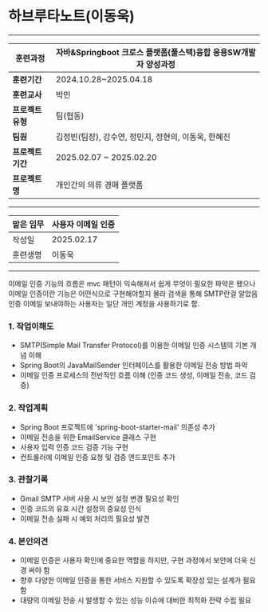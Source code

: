 # 하브루타노트(이동욱)

---

| **훈련과정** | 자바&Springboot 크로스 플랫폼(풀스택)융합 응용SW개발자 양성과정 |
| --- | --- |
| **훈련기간** | 2024.10.28~2025.04.18 |
| **훈련교사** | 박민 |
| **프로젝트 유형** | 팀(협동) |
| **팀원** | 김정빈(팀장), 강수연, 정민지, 정현의, 이동욱, 한혜진 |
| **프로젝트 기간** | 2025.02.07 ~ 2025.02.20 |
| **프로젝트명** | 개인간의 의류 경매 플랫폼 |

---

| 맡은 임무 | 사용자 이메일 인증 |
| ----- | ---------- |
| 작성일   | 2025.02.17 |
| 훈련생명  | 이동욱        |

---

이메일 인증 기능의 흐름은 mvc 패턴이 익숙해져서 쉽게 무엇이 필요한 파악은 됐으나 이메일 인증이란 기능은 어떤식으로 구현해야할지 몰라 검색을 통해 SMTP란걸 알았음
인증 이메일 보내야하는 사용자는 일단 개인 계정을 사용하기로 함.
### 1. 작업이해도

- SMTP(Simple Mail Transfer Protocol)를 이용한 이메일 인증 시스템의 기본 개념 이해
- Spring Boot의 JavaMailSender 인터페이스를 활용한 이메일 전송 방법 파악
- 이메일 인증 프로세스의 전반적인 흐름 이해 (인증 코드 생성, 이메일 전송, 코드 검증)
### 2. 작업계획

- Spring Boot 프로젝트에 'spring-boot-starter-mail' 의존성 추가
- 이메일 전송을 위한 EmailService 클래스 구현
- 사용자 입력 인증 코드 검증 기능 구현
- 컨트롤러에 이메일 인증 요청 및 검증 엔드포인트 추가
### 3. 관찰기록

- Gmail SMTP 서버 사용 시 보안 설정 변경 필요성 확인
- 인증 코드의 유효 시간 설정의 중요성 인식
- 이메일 전송 실패 시 예외 처리의 필요성 발견
### 4. 본인의견

- 이메일 인증은 사용자 확인에 중요한 역할을 하지만, 구현 과정에서 보안에 더욱 신경 써야 함
- 향후 다양한 이메일 인증을 통한 서비스 지원할 수 있도록 확장성 있는 설계가 필요함
- 대량의 이메일 전송 시 발생할 수 있는 성능 이슈에 대비한 최적화 전략 수립 필요